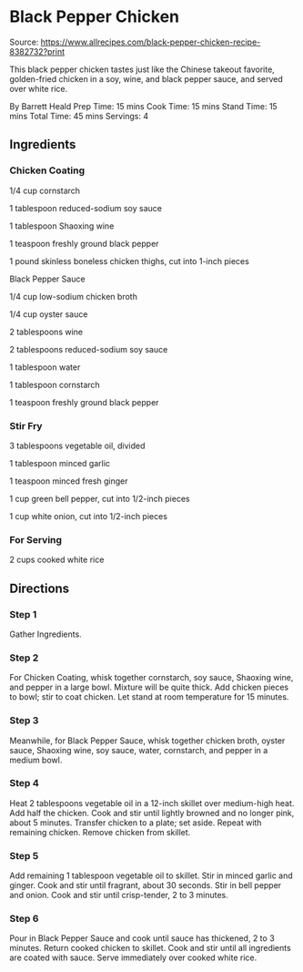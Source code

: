 # Black Pepper Chicken

Source: https://www.allrecipes.com/black-pepper-chicken-recipe-8382732?print

This black pepper chicken tastes just like the Chinese takeout favorite, golden-fried chicken in a soy, wine, and black pepper sauce, and served over white rice.

By Barrett Heald
Prep Time: 15 mins
Cook Time: 15 mins
Stand Time: 15 mins
Total Time: 45 mins
Servings: 4

## Ingredients
### Chicken Coating

1/4 cup cornstarch

1 tablespoon reduced-sodium soy sauce

1 tablespoon Shaoxing wine

1 teaspoon freshly ground black pepper

1 pound skinless boneless chicken thighs, cut into 1-inch pieces

Black Pepper Sauce

1/4 cup low-sodium chicken broth

1/4 cup oyster sauce

2 tablespoons wine

2 tablespoons reduced-sodium soy sauce

1 tablespoon water

1 tablespoon cornstarch

1 teaspoon freshly ground black pepper

### Stir Fry

3 tablespoons vegetable oil, divided

1 tablespoon minced garlic

1 teaspoon minced fresh ginger

1 cup green bell pepper, cut into 1/2-inch pieces

1 cup white onion, cut into 1/2-inch pieces

### For Serving

2 cups cooked white rice

## Directions

### Step 1 
Gather Ingredients.

### Step 2
For Chicken Coating, whisk together cornstarch, soy sauce, Shaoxing wine, and pepper in a large bowl. Mixture will be quite thick. Add chicken pieces to bowl; stir to coat chicken. Let stand at room temperature for 15 minutes.

### Step 3
Meanwhile, for Black Pepper Sauce, whisk together chicken broth, oyster sauce, Shaoxing wine, soy sauce, water, cornstarch, and pepper in a medium bowl.


### Step 4
Heat 2 tablespoons vegetable oil in a 12-inch skillet over medium-high heat. Add half the chicken. Cook and stir until lightly browned and no longer pink, about 5 minutes. Transfer chicken to a plate; set aside. Repeat with remaining chicken. Remove chicken from skillet.

### Step 5
Add remaining 1 tablespoon vegetable oil to skillet. Stir in minced garlic and ginger. Cook and stir until fragrant, about 30 seconds. Stir in bell pepper and onion. Cook and stir until crisp-tender, 2 to 3 minutes.

### Step 6
Pour in Black Pepper Sauce and cook until sauce has thickened, 2 to 3 minutes. Return cooked chicken to skillet. Cook and stir until all ingredients are coated with sauce. Serve immediately over cooked white rice.

